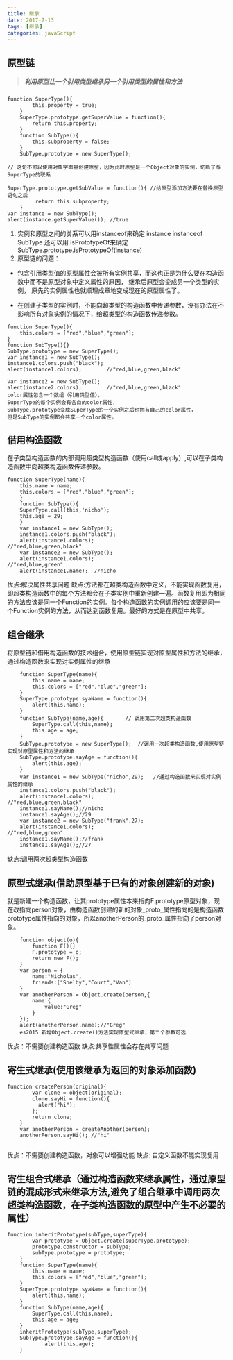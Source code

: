 ```yaml
---
title: 继承
date: 2017-7-13
tags: [继承]
categories: javaScript
---
```

## 原型链
>##### 利用原型让一个引用类型继承另一个引用类型的属性和方法
    
```
function SuperType(){
 	    this.property = true;
    }
    SuperType.prototype.getSuperValue = function(){
        return this.property;
    }
    function SubType(){
        this.subproperty = false;
    }
    SubType.prototype = new SuperType();
```
 
    // 这句不可以使用对象字面量创建原型，因为此时原型是一个Object对象的实例，切断了与SuperType的联系
   
```
SuperType.prototype.getSubValue = function(){ //给原型添加方法要在替换原型语句之后
         return this.subproperty;
    }
var instance = new SubType();
alert(instance.getSuperValue()); //true
```

1. 实例和原型之间的关系可以用instanceof来确定 instance instanceof  SubType
    还可以用 isPrototypeOf来确定 SubType.prototype.isPrototypeOf(instance)
2. 原型链的问题：
- 包含引用类型值的原型属性会被所有实例共享，而这也正是为什么要在构造函数中而不是原型对象中定义属性的原因，
继承后原型会变成另一个类型的实例，
原先的实例属性也就顺理成章地变成现在的原型属性了。

- 在创建子类型的实例时，不能向超类型的构造函数中传递参数，没有办法在不影响所有对象实例的情况下，给超类型的构造函数传递参数。
```
function SuperType(){
    this.colors = ["red","blue","green"];
}
function SubType(){}
SubType.prototype = new SuperType();
var instance1 = new SubType();
instance1.colors.push("black");
alert(instance1.colors);        //"red,blue,green,black"

var instance2 = new SubType();
alert(instance2.colors);        //"red,blue,green,black"
color属性包含一个数组（引用类型值），
SuperType的每个实例会有各自的color属性，
SubType.prototype变成SuperType的一个实例之后也拥有自己的color属性，
但是SubType的实例都会共享一个color属性。
```
## 借用构造函数
在子类型构造函数的内部调用超类型构造函数（使用call或apply）,可以在子类构造函数中向超类构造函数传递参数。

```
function SuperType(name){
    this.name = name;
    this.colors = ["red","blue","green"];
    }
    function SubType(){
    SuperType.call(this,'nicho');
    this.age = 29;
    }
    var instance1 = new SubType();
    instance1.colors.push("black");
    alert(instance1.colors);                           //"red,blue,green,black"
    var instance2 = new SubType();
    alert(instance1.colors);                           //"red,blue,green"
    alert(instance1.name);  //nicho
```
优点:解决属性共享问题
缺点:方法都在超类构造函数中定义，不能实现函数复用，即超类构造函数中的每个方法都会在子类实例中重新创建一遍。函数复用即为相同的方法应该是同一个Function的实例。每个构造函数的实例调用的应该要是同一个Function实例的方法，从而达到函数复用。最好的方式是在原型中共享。
    
## 组合继承
将原型链和借用构造函数的技术组合，使用原型链实现对原型属性和方法的继承，通过构造函数来实现对实例属性的继承
    
```
    function SuperType(name){
        this.name = name;
        this.colors = ["red","blue","green"];
    }
    SuperType.prototype.syaName = function(){
        alert(this.name);
    }
    function SubType(name,age){       // 调用第二次超类构造函数
        SuperType.call(this,name);   
        this.age = age;
    }
    SubType.prototype = new SuperType();  //调用一次超类构造函数,使用原型链实现对原型属性和方法的继承
    SubType.prototype.sayAge = function(){
        alert(this.age);
    }
    var instance1 = new SubType("nicho",29);   //通过构造函数来实现对实例属性的继承
    instance1.colors.push("black");
    alert(instance1.colors);                           //"red,blue,green,black"
    instance1.sayName();//nicho
    instance1.sayAge();//29
    var instance2 = new SubType("frank",27);
    alert(instance1.colors);                           //"red,blue,green"
    instance1.sayName();//frank
    instance1.sayAge();//27
```
缺点:调用两次超类型构造函数
## 原型式继承(借助原型基于已有的对象创建新的对象)
就是新建一个构造函数，让其prototype属性本来指向F.prototype原型对象，现在改指向person对象，由构造函数创建的新的对象_proto_属性指向的是构造函数prototype属性指向的对象，所以anotherPerson的_proto_属性指向了person对象。
```
    function object(o){
        function F(){}
        F.prototype = o;
        return new F();
    }
    var person = {
        name:"Nicholas",
        friends:["Shelby","Court","Van"]
    }
    var anotherPerson = Object.create(person,{
        name:{
            value:"Greg"
        }
    });
    alert(anotherPerson.name);//"Greg"
    es2015 新增Object.create()方法实现原型式继承，第二个参数可选
```
优点：不需要创建构造函数
缺点:共享性属性会存在共享问题
## 寄生式继承(使用该继承为返回的对象添加函数)
   
```
function createPerson(original){
        var clone = object(original);
        clone.sayHi = function(){
          alert("hi");  
        };
        return clone;
    }
    var anotherPerson = createAnother(person);
    anotherPerson.sayHi(); //"hi"
   
```
优点：不需要创建构造函数，对象可以增强功能
缺点: 自定义函数不能实现复用
## 寄生组合式继承（通过构造函数来继承属性，通过原型链的混成形式来继承方法,避免了组合继承中调用两次超类构造函数，在子类构造函数的原型中产生不必要的属性）
   
```
function inheritPrototype(subType,superType){
        var prototype = Object.create(superType.prototype);
        prototype.constructor = subType;
        subType.prototype = prototype;
    }
    function SuperType(name){
        this.name = name;
        this.colors = ["red","blue","green"];
    }
    SuperType.prototype.syaName = function(){
        alert(this.name);
    }
    function SubType(name,age){
        SuperType.call(this,name);
        this.age = age;
    }
    inheritPrototype(subType,superType);
    SubType.prototype.sayAge = function(){
            alert(this.age);
    }
```
